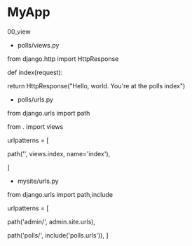 # MyApp

00_view

- polls/views.py

from django.http import HttpResponse

def index(request):

return HttpResponse("Hello, world. You're at the polls index")

- polls/urls.py

from django.urls import path

from . import views

urlpatterns = [

path('', views.index, name='index'),

]

- mysite/urls.py

from django.urls import path,include

urlpatterns = [

path('admin/', admin.site.urls),

path('polls/', include('polls.urls')),
]

